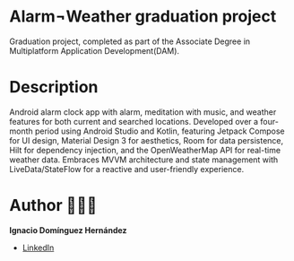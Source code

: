 #  Alarm¬Weather graduation project

Graduation project, completed as part of the Associate Degree in Multiplatform Application Development(DAM). 

# Description 

Android alarm clock app with alarm, meditation with music, and weather features for both current and searched locations. 
Developed over a four-month period using Android Studio and Kotlin, featuring Jetpack Compose for UI design, Material Design 3 for aesthetics, 
Room for data persistence, Hilt for dependency injection, and the OpenWeatherMap API for real-time weather data. Embraces MVVM architecture and 
state management with LiveData/StateFlow for a reactive and user-friendly experience.

# Author 👩🏻‍💻

**Ignacio Domínguez Hernández**

* [LinkedIn](https://www.linkedin.com/in/ignaciodh/)
